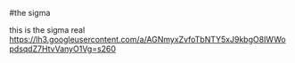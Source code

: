 #the sigma

this is the sigma real https://lh3.googleusercontent.com/a/AGNmyxZvfoTbNTY5xJ9kbgO8IWWopdsqdZ7HtvVanyO1Vg=s260
